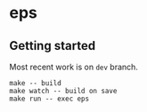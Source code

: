 # eps

## Getting started
Most recent work is on `dev` branch.

```
make -- build
make watch -- build on save
make run -- exec eps
```

